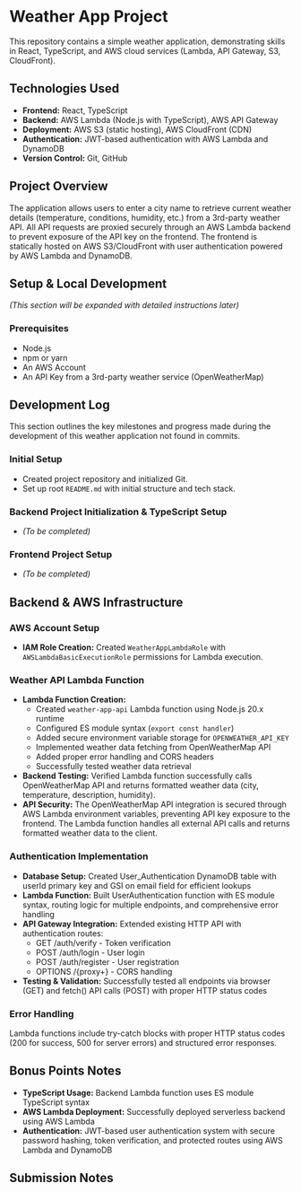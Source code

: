 # Weather App Project

This repository contains a simple weather application, demonstrating skills in React, TypeScript, and AWS cloud services (Lambda, API Gateway, S3, CloudFront).

## Technologies Used

- **Frontend:** React, TypeScript
- **Backend:** AWS Lambda (Node.js with TypeScript), AWS API Gateway
- **Deployment:** AWS S3 (static hosting), AWS CloudFront (CDN)
- **Authentication:** JWT-based authentication with AWS Lambda and DynamoDB
- **Version Control:** Git, GitHub

## Project Overview
The application allows users to enter a city name to retrieve current weather details (temperature, conditions, humidity, etc.) from a 3rd-party weather API. All API requests are proxied securely through an AWS Lambda backend to prevent exposure of the API key on the frontend. The frontend is statically hosted on AWS S3/CloudFront with user authentication powered by AWS Lambda and DynamoDB.

## Setup & Local Development

_(This section will be expanded with detailed instructions later)_

### Prerequisites

- Node.js
- npm or yarn
- An AWS Account
- An API Key from a 3rd-party weather service (OpenWeatherMap)

## Development Log

This section outlines the key milestones and progress made during the development of this weather application not found in commits.

### Initial Setup

- Created project repository and initialized Git.
- Set up root `README.md` with initial structure and tech stack.

### Backend Project Initialization & TypeScript Setup

- _(To be completed)_

### Frontend Project Setup

- _(To be completed)_

## Backend & AWS Infrastructure

### AWS Account Setup
- **IAM Role Creation:** Created `WeatherAppLambdaRole` with `AWSLambdaBasicExecutionRole` permissions for Lambda execution.

### Weather API Lambda Function
- **Lambda Function Creation:**
  - Created `weather-app-api` Lambda function using Node.js 20.x runtime
  - Configured ES module syntax (`export const handler`)
  - Added secure environment variable storage for `OPENWEATHER_API_KEY`
  - Implemented weather data fetching from OpenWeatherMap API
  - Added proper error handling and CORS headers
  - Successfully tested weather data retrieval
- **Backend Testing:** Verified Lambda function successfully calls OpenWeatherMap API and returns formatted weather data (city, temperature, description, humidity).
- **API Security:** The OpenWeatherMap API integration is secured through AWS Lambda environment variables, preventing API key exposure to the frontend. The Lambda function handles all external API calls and returns formatted weather data to the client.

### Authentication Implementation
- **Database Setup:** Created User_Authentication DynamoDB table with userId primary key and GSI on email field for efficient lookups
- **Lambda Function:** Built UserAuthentication function with ES module syntax, routing logic for multiple endpoints, and comprehensive error handling
- **API Gateway Integration:** Extended existing HTTP API with authentication routes:
  - GET /auth/verify - Token verification
  - POST /auth/login - User login
  - POST /auth/register - User registration
  - OPTIONS /{proxy+} - CORS handling
- **Testing & Validation:** Successfully tested all endpoints via browser (GET) and fetch() API calls (POST) with proper HTTP status codes

### Error Handling

Lambda functions include try-catch blocks with proper HTTP status codes (200 for success, 500 for server errors) and structured error responses.

## Bonus Points Notes

- **TypeScript Usage:** Backend Lambda function uses ES module TypeScript syntax
- **AWS Lambda Deployment:** Successfully deployed serverless backend using AWS Lambda
- **Authentication:** JWT-based user authentication system with secure password hashing, token verification, and protected routes using AWS Lambda and DynamoDB

## Submission Notes
